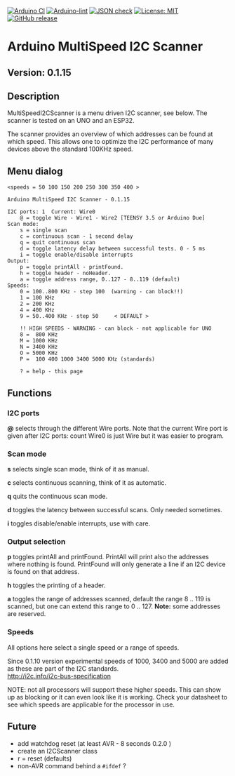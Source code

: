 
[![Arduino CI](https://github.com/RobTillaart/MultiSpeedI2CScanner/workflows/Arduino%20CI/badge.svg)](https://github.com/marketplace/actions/arduino_ci)
[![Arduino-lint](https://github.com/RobTillaart/MultiSpeedI2CScanner/actions/workflows/arduino-lint.yml/badge.svg)](https://github.com/RobTillaart/MultiSpeedI2CScanner/actions/workflows/arduino-lint.yml)
[![JSON check](https://github.com/RobTillaart/MultiSpeedI2CScanner/actions/workflows/jsoncheck.yml/badge.svg)](https://github.com/RobTillaart/MultiSpeedI2CScanner/actions/workflows/jsoncheck.yml)
[![License: MIT](https://img.shields.io/badge/license-MIT-green.svg)](https://github.com/RobTillaart/MultiSpeedI2CScanner/blob/master/LICENSE)
[![GitHub release](https://img.shields.io/github/release/RobTillaart/MultiSpeedI2CScanner.svg?maxAge=3600)](https://github.com/RobTillaart/MultiSpeedI2CScanner/releases)


# Arduino MultiSpeed I2C Scanner


## Version: 0.1.15


## Description

MultiSpeedI2CScanner is a menu driven I2C scanner, see below.
The scanner is tested on an UNO and an ESP32.

The scanner provides an overview of which addresses can be found 
at which speed. This allows one to optimize the I2C performance of
many devices above the standard 100KHz speed.


## Menu dialog

```
<speeds = 50 100 150 200 250 300 350 400 >

Arduino MultiSpeed I2C Scanner - 0.1.15

I2C ports: 1  Current: Wire0
	@ = toggle Wire - Wire1 - Wire2 [TEENSY 3.5 or Arduino Due]
Scan mode:
	s = single scan
	c = continuous scan - 1 second delay
	q = quit continuous scan
	d = toggle latency delay between successful tests. 0 - 5 ms
	i = toggle enable/disable interrupts
Output:
	p = toggle printAll - printFound.
	h = toggle header - noHeader.
	a = toggle address range, 0..127 - 8..119 (default)
Speeds:
	0 = 100..800 KHz - step 100  (warning - can block!!)
	1 = 100 KHz
	2 = 200 KHz
	4 = 400 KHz
	9 = 50..400 KHz - step 50     < DEFAULT >

	!! HIGH SPEEDS - WARNING - can block - not applicable for UNO
	8 =  800 KHz
	M = 1000 KHz
	N = 3400 KHz
	O = 5000 KHz
	P =  100 400 1000 3400 5000 KHz (standards)

	? = help - this page
```


## Functions

### I2C ports

**@** selects through the different Wire ports. 
Note that the current Wire port is given after I2C ports: count
Wire0 is just Wire but it was easier to program.

### Scan mode

**s** selects single scan mode, think of it as manual.

**c** selects continuous scanning, think of it as automatic.

**q** quits the continuous scan mode.

**d** toggles the latency between successful scans. 
Only needed sometimes.

**i** toggles disable/enable interrupts, use with care.


### Output selection

**p** toggles printAll and  printFound. 
PrintAll will print also the addresses where nothing is found.
PrintFound will only generate a line if an I2C device is found on that address.

**h** toggles the printing of a header.

**a** toggles the range of addresses scanned, default the range 8 .. 119 is scanned,
but one can extend this range to 0 .. 127. **Note:** some addresses are reserved.


### Speeds

All options here select a single speed or a range of speeds.

Since 0.1.10 version experimental speeds of 1000, 3400 and 5000 are added as
these are part of the I2C standards.  
http://i2c.info/i2c-bus-specification

NOTE: not all processors will support these higher speeds. 
This can show up as blocking or it can even look like it is working.
Check your datasheet to see which speeds are applicable for the processor in use.


## Future

- add watchdog reset (at least AVR - 8 seconds 0.2.0 )
- create an I2CScanner class
- r = reset (defaults)
- non-AVR command behind a ```#ifdef``` ?


